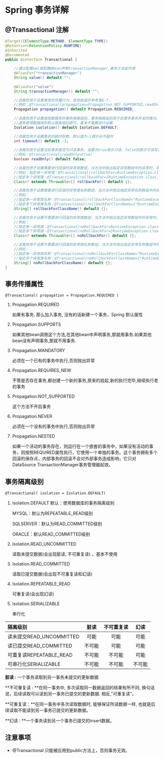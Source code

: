 # Spring 事务详解

## @Transactional 注解

```java
@Target({ElementType.METHOD, ElementType.TYPE})
@Retention(RetentionPolicy.RUNTIME)
@Inherited
@Documented
public @interface Transactional {
    
    //通过配置xml或配置@Bean声明transactionManager,事务才会起作用
    @AliasFor("transactionManager")
    String value() default "";
	
    @AliasFor("value")
    String transactionManager() default "";

    //该属性用于设置事务的传播行为，具体取值可参考表6-7。
    //例如：@Transactional(propagation=Propagation.NOT_SUPPORTED,readOnly=true)
    Propagation propagation() default Propagation.REQUIRED;
    
	//该属性用于设置底层数据库的事务隔离级别，事务隔离级别用于处理多事务并发的情况，
    //通常使用数据库的默认隔离级别即可，基本不需要进行设置
    Isolation isolation() default Isolation.DEFAULT;

    //该属性用于设置事务的超时秒数，默认值为-1表示永不超时
    int timeout() default -1;
    
	//该属性用于设置当前事务是否为只读事务，设置为true表示只读，false则表示可读写，默认值为false。
    //例如：@Transactional(readOnly=true)
    boolean readOnly() default false;

    //该属性用于设置需要进行回滚的异常类数组，当方法中抛出指定异常数组中的异常时，则进行事务回滚。
    //例如：指定单一异常类：@Transactional(rollbackFor=RuntimeException.class)
	//指定多个异常类：@Transactional(rollbackFor={RuntimeException.class, Exception.class})
    Class<? extends Throwable>[] rollbackFor() default {};

    //该属性用于设置需要进行回滚的异常类名称数组，当方法中抛出指定异常名称数组中的异常时，则进行事务回滚。
    //例如：
    //指定单一异常类名称：@Transactional(rollbackForClassName="RuntimeException")
	//指定多个异常类名称：@Transactional(rollbackForClassName={"RuntimeException","Exception"})
    String[] rollbackForClassName() default {};

    //该属性用于设置不需要进行回滚的异常类数组，当方法中抛出指定异常数组中的异常时，不进行事务回滚。
    //例如：
    //指定单一异常类：@Transactional(noRollbackFor=RuntimeException.class)
    //指定多个异常类：@Transactional(noRollbackFor={RuntimeException.class, Exception.class})
    Class<? extends Throwable>[] noRollbackFor() default {};

    //该属性用于设置不需要进行回滚的异常类名称数组，当方法中抛出指定异常名称数组中的异常时，不进行事务回滚。
    //例如：
    //指定单一异常类名称：@Transactional(noRollbackForClassName="RuntimeException")
    //指定多个异常类名称：@Transactional(noRollbackForClassName={"RuntimeException","Exception"})
    String[] noRollbackForClassName() default {};
}
```

## 事务传播属性

```
@Transactional( propagation = Propagation.REQUIRED )
```

1. Propagation.REQUIRED

   如果有事务, 那么加入事务, 没有的话新建一个事务，Spring 默认属性

2. Propagation.SUPPORTS

   如果其他bean调用这个方法,在其他bean中声明事务,那就用事务.如果其他bean没有声明事务,那就不用事务.

3. Propagation.MANDATORY

   必须在一个已有的事务中执行,否则抛出异常

4. Propagation.REQUIRES_NEW

   不管是否存在事务,都创建一个新的事务,原来的挂起,新的执行完毕,继续执行老的事务

5. Propagation.NOT_SUPPORTED

   这个方法不开启事务

6. Propagation.NEVER

   必须在一个没有的事务中执行,否则抛出异常

7. Propagation.NESTED

   如果一个活动的事务存在，则运行在一个嵌套的事务中，如果没有活动的事务，则按照REQUIRED属性执行，它使用一个单独的事务。这个事务拥有多个回滚的保存点，内部事务的回滚不会对外部事务造成影响，它只对DataSource TransactionManager事务管理器起效。

## 事务隔离级别

```
@Transactional( isolation = Isolation.DEFAULT)
```

1. Isolation.DEFAULT 	默认：使用数据库的事务隔离级别

   MYSQL：默认为REPEATABLE_READ级别

   SQLSERVER：默认为READ_COMMITTED级别

   ORACLE：默认READ_COMMITTED级别

2. Isolation.READ_UNCOMMITTED

   读取未提交数据(会出现脏读, 不可重复读) ，基本不使用

3. Isolation.READ_COMMITTED

   读取已提交数据(会出现不可重复读和幻读)

4. Isolation.REPEATABLE_READ

   可重复读(会出现幻读)

5. Isolation.SERIALIZABLE

   串行化

| 隔离级别                 |  脏读  | 不可重复读 |  幻读  |
| :----------------------- | :----: | :--------: | :----: |
| 读未提交READ_UNCOMMITTED |  可能  |    可能    |  可能  |
| 读已提交READ_COMMITTED   | 不可能 |    可能    |  可能  |
| 可重复读REPEATABLE_READ  | 不可能 |   不可能   |  可能  |
| 可串行化SERIALIZABLE     | 不可能 |   不可能   | 不可能 |

**脏读 :** 一个事务读取到另一事务未提交的更新数据

**不可重复读 : **在同一事务中, 多次读取同一数据返回的结果有所不同, 换句话说，后续读取可以读到另一事务已提交的更新数据. 相反,"可重复读"。

**可重复读：**在同一事务中多次读取数据时, 能够保证所读数据一样, 也就是后续读取不能读到另一事务已提交的更新数据。

**幻读 : **一个事务读到另一个事务已提交的insert数据。

## 注意事项

- @Transactional 只能被应用到public方法上，否则事务无效。